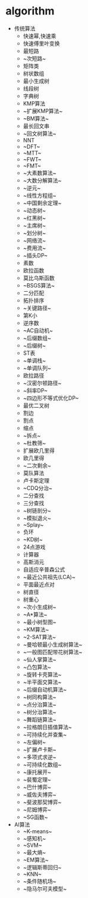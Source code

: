 # algorithm
* 传统算法
  * 快速幂,快速乘
  * 快速傅里叶变换
  * 最短路
  * ~次短路~
  * 矩阵类
  * 树状数组
  * 最小生成树
  * 线段树
  * 字典树
  * KMP算法
  * ~扩展KMP算法~
  * ~BM算法~
  * 最长回文串
  * ~回文树算法~
  * NNT
  * ~DFT~
  * ~MTT~
  * ~FWT~
  * ~FMT~
  * ~大素数算法~
  * ~大数分解算法~
  * ~逆元~
  * ~线性方程组~
  * ~中国剩余定理~
  * ~动态树~
  * ~红黑树~
  * ~主席树~
  * ~划分树~
  * ~网络流~
  * ~费用流~
  * ~插头DP~
  * 素数
  * 欧拉函数
  * 莫比乌斯函数
  * ~BSGS算法~
  * 二分匹配
  * 拓扑排序
  * ~关键路径~
  * 第K小
  * 逆序数
  * ~AC自动机~
  * ~后缀数组~
  * ~后缀树~
  * ST表
  * ~单调栈~
  * ~单调队列~
  * 欧拉路径
  * ~汉密尔顿路径~
  * ~斜率DP~
  * ~四边形不等式优化DP~
  * 最优二叉树
  * 割边
  * 割点
  * 缩点
  * ~拆点~
  * ~杜教筛~
  * 扩展欧几里得
  * 欧几里得
  * ~二次剩余~
  * 莫队算法
  * 卢卡斯定理
  * ~CDQ分治~
  * 二分查找
  * 三分查找
  * ~树链剖分~
  * ~模拟退火~
  * ~Splay~
  * 负环
  * ~KD树~
  * 24点游戏
  * 计算器
  * 高斯消元
  * 自适应辛普森公式
  * ~最近公共祖先(LCA)~
  * 平面最近点对
  * 树直径
  * 树重心
  * ~次小生成树~
  * ~A\*算法~
  * ~最小树型图~
  * ~KM算法~
  * ~2-SAT算法~
  * ~曼哈顿最小生成树算法~
  * ~一般图匹配带花树算法~
  * ~仙人掌算法~
  * ~凸包算法~
  * ~旋转卡壳算法~
  * ~半平面交算法~
  * ~后缀自动机算法~
  * ~树同构算法~
  * ~点分治算法~
  * ~树分治算法~
  * ~舞蹈链算法~
  * ~拉格朗日插值算法~
  * ~可持续化并查集~
  * ~左偏树~
  * ~扩展卢卡斯~
  * ~多项式求逆~
  * ~可持续化数组~
  * ~康托展开~
  * ~裴蜀定理~
  * ~巴什博弈~
  * ~威佐夫博弈~
  * ~斐波那契博弈~
  * ~尼姆博弈~
  * ~SG函数~
* AI算法
  * ~K-means~
  * ~感知机~
  * ~SVM~
  * ~最大熵~
  * ~EM算法~
  * ~逻辑斯蒂回归~
  * ~KNN~
  * ~条件随机场~
  * ~隐马尔可夫模型~
